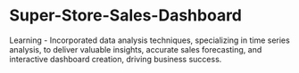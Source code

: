 # Super-Store-Sales-Dashboard
Learning - Incorporated data analysis techniques, specializing in time series analysis, to deliver valuable insights, accurate sales forecasting, and interactive dashboard creation, driving business success.
